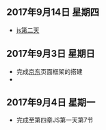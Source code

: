 ## 2017年9月14日 星期四
- [js第二天](04%20前端基本功/04%20js第二天/js第二天.MD)
## 2017年9月3日 星期日
- 完成[京东](https://www.jd.com)页面框架的搭建
- 
## 2017年9月4日 星期一
- 完成至第四章JS第一天第7节